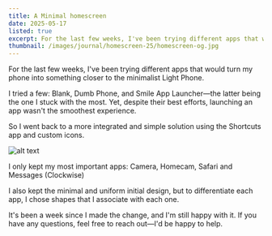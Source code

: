 ```yaml
---
title: A Minimal homescreen
date: 2025-05-17
listed: true
excerpt: For the last few weeks, I've been trying different apps that would turn my phone into something closer to the minimalist Light Phone.
thumbnail: /images/journal/homescreen-25/homescreen-og.jpg
---
```

For the last few weeks, I've been trying different apps that would turn my phone into something closer to the minimalist Light Phone.

I tried a few: Blank, Dumb Phone, and Smile App Launcher—the latter being the one I stuck with the most. Yet, despite their best efforts, launching an app wasn't the smoothest experience.

So I went back to a more integrated and simple solution using the Shortcuts app and custom icons.

![alt text](/images/journal/homescreen-25/homescreen-25.jpeg)

I only kept my most important apps: Camera, Homecam, Safari and Messages (Clockwise)

I also kept the minimal and uniform initial design, but to differentiate each app, I chose shapes that I associate with each one.

It's been a week since I made the change, and I'm still happy with it. If you have any questions, feel free to reach out—I'd be happy to help.